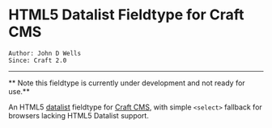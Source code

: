 # HTML5 Datalist Fieldtype for Craft CMS

	Author: John D Wells
	Since: Craft 2.0
	

___

** Note this fieldtype is currently under development and not ready for use.**


An HTML5 [datalist](http://www.w3schools.com/tags/tag_datalist.asp) fieldtype for [Craft CMS](http://buildwithcraft.com/), with simple `<select>` fallback for browsers lacking HTML5 Datalist support.

